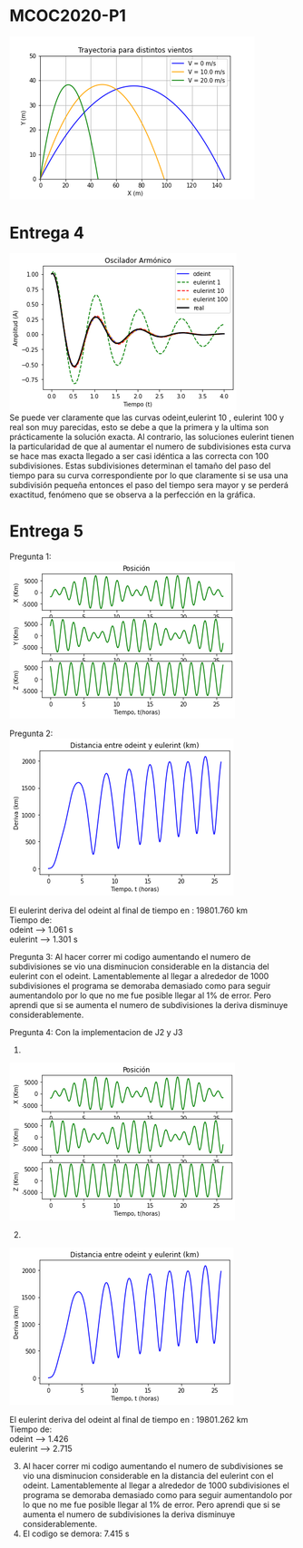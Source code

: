 # MCOC2020-P1

![alt text](https://github.com/Javcia98/MCOC2020-P1/blob/master/Entrega%201/Grafico1.png)

# Entrega 4
![alt text](https://github.com/Javcia98/MCOC2020-P1/blob/master/Grafico%20metodos.png) <br>
Se puede ver claramente que las curvas odeint,eulerint 10 , eulerint 100 y real son muy parecidas, esto se debe a que la primera y la ultima son prácticamente la solución exacta. Al contrario, las soluciones eulerint tienen la particularidad de que al aumentar el numero de subdivisiones esta curva se hace mas exacta llegado a ser casi idéntica a las correcta con 100 subdivisiones. Estas subdivisiones determinan el tamaño del paso del tiempo para su curva correspondiente por lo que claramente si se usa una subdivisión pequeña entonces el paso del tiempo sera mayor y se perderá exactitud, fenómeno que se observa a la perfección en la gráfica.

# Entrega 5
Pregunta 1:<br>
![alt text](https://github.com/Javcia98/MCOC2020-P1/blob/master/Entrega_5/G-1%20(1).png)<br>
 

Pregunta 2: <br>
![alt text](https://github.com/Javcia98/MCOC2020-P1/blob/master/Entrega_5/G-2%20(2).png) <br>

El eulerint deriva del odeint al final de tiempo en : 19801.760 km  <br>
Tiempo de:  <br>
odeint --> 1.061 s <br>
eulerint --> 1.301 s <br>



Pregunta 3: Al hacer correr mi codigo aumentando el numero de subdivisiones se vio una disminucion considerable en la distancia del eulerint con el odeint. Lamentablemente al llegar a alrededor de 1000 subdivisiones el programa se demoraba demasiado como para seguir aumentandolo por lo que no me fue posible llegar al 1% de error. Pero aprendi que si se aumenta el numero de subdivisiones la deriva disminuye considerablemente.<br>

Pregunta 4:  Con la implementacion de J2 y J3 <br>
1. <br>
![alt text](https://github.com/Javcia98/MCOC2020-P1/blob/master/Entrega_5/G-1J%20(1).png) <br>
 

2.  <br>
![alt text](https://github.com/Javcia98/MCOC2020-P1/blob/master/Entrega_5/G-2J%20(2).png) <br>

El eulerint deriva del odeint al final de tiempo en : 19801.262 km  <br>
Tiempo de:  <br>
odeint --> 1.426  <br>
eulerint --> 2.715 <br>

3. Al hacer correr mi codigo aumentando el numero de subdivisiones se vio una disminucion considerable en la distancia del eulerint con el odeint. Lamentablemente al llegar a alrededor de 1000 subdivisiones el programa se demoraba demasiado como para seguir aumentandolo por lo que no me fue posible llegar al 1% de error. Pero aprendi que si se aumenta el numero de subdivisiones la deriva disminuye considerablemente. <br>
4. El codigo se demora:  7.415 s
